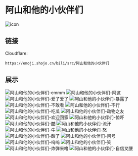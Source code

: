 # 阿山和他的小伙伴们
![icon](https://emoji.shojo.cn/bili/src/阿山和他的小伙伴们/icon.png)
## 链接
Cloudflare:
```
https://emoji.shojo.cn/bili/src/阿山和他的小伙伴们
```
## 展示
![阿山和他的小伙伴们-emmm](https://emoji.shojo.cn/bili/src/阿山和他的小伙伴们/阿山和他的小伙伴们-emmm.png)
![阿山和他的小伙伴们-阿这](https://emoji.shojo.cn/bili/src/阿山和他的小伙伴们/阿山和他的小伙伴们-阿这.png)
![阿山和他的小伙伴们-爱了爱了](https://emoji.shojo.cn/bili/src/阿山和他的小伙伴们/阿山和他的小伙伴们-爱了爱了.png)
![阿山和他的小伙伴们-暴露了](https://emoji.shojo.cn/bili/src/阿山和他的小伙伴们/阿山和他的小伙伴们-暴露了.png)
![阿山和他的小伙伴们-不敢看](https://emoji.shojo.cn/bili/src/阿山和他的小伙伴们/阿山和他的小伙伴们-不敢看.png)
![阿山和他的小伙伴们-不行](https://emoji.shojo.cn/bili/src/阿山和他的小伙伴们/阿山和他的小伙伴们-不行.png)
![阿山和他的小伙伴们-吃瓜](https://emoji.shojo.cn/bili/src/阿山和他的小伙伴们/阿山和他的小伙伴们-吃瓜.png)
![阿山和他的小伙伴们-动物之友](https://emoji.shojo.cn/bili/src/阿山和他的小伙伴们/阿山和他的小伙伴们-动物之友.png)
![阿山和他的小伙伴们-欢迎回家](https://emoji.shojo.cn/bili/src/阿山和他的小伙伴们/阿山和他的小伙伴们-欢迎回家.png)
![阿山和他的小伙伴们-惊吓](https://emoji.shojo.cn/bili/src/阿山和他的小伙伴们/阿山和他的小伙伴们-惊吓.png)
![阿山和他的小伙伴们-酷](https://emoji.shojo.cn/bili/src/阿山和他的小伙伴们/阿山和他的小伙伴们-酷.png)
![阿山和他的小伙伴们-流汗](https://emoji.shojo.cn/bili/src/阿山和他的小伙伴们/阿山和他的小伙伴们-流汗.png)
![阿山和他的小伙伴们-牛](https://emoji.shojo.cn/bili/src/阿山和他的小伙伴们/阿山和他的小伙伴们-牛.png)
![阿山和他的小伙伴们-怒](https://emoji.shojo.cn/bili/src/阿山和他的小伙伴们/阿山和他的小伙伴们-怒.png)
![阿山和他的小伙伴们-酸了](https://emoji.shojo.cn/bili/src/阿山和他的小伙伴们/阿山和他的小伙伴们-酸了.png)
![阿山和他的小伙伴们-问号](https://emoji.shojo.cn/bili/src/阿山和他的小伙伴们/阿山和他的小伙伴们-问号.png)
![阿山和他的小伙伴们-呜呜](https://emoji.shojo.cn/bili/src/阿山和他的小伙伴们/阿山和他的小伙伴们-呜呜.png)
![阿山和他的小伙伴们-笑](https://emoji.shojo.cn/bili/src/阿山和他的小伙伴们/阿山和他的小伙伴们-笑.png)
![阿山和他的小伙伴们-炸弹来咯](https://emoji.shojo.cn/bili/src/阿山和他的小伙伴们/阿山和他的小伙伴们-炸弹来咯.png)
![阿山和他的小伙伴们-自信叉腰](https://emoji.shojo.cn/bili/src/阿山和他的小伙伴们/阿山和他的小伙伴们-自信叉腰.png)
